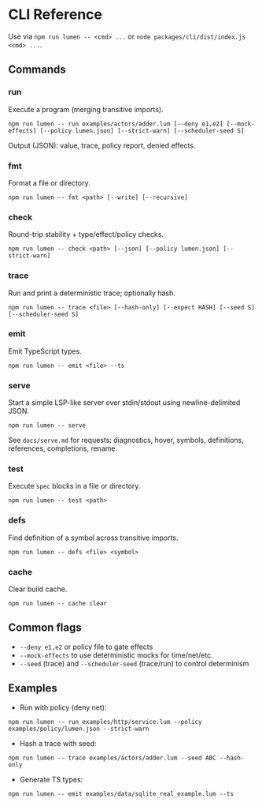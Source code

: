 # CLI Reference

Use via `npm run lumen -- <cmd> ...` or `node packages/cli/dist/index.js <cmd> ...`.

## Commands

### run
Execute a program (merging transitive imports).
```
npm run lumen -- run examples/actors/adder.lum [--deny e1,e2] [--mock-effects] [--policy lumen.json] [--strict-warn] [--scheduler-seed S]
```
Output (JSON): value, trace, policy report, denied effects.

### fmt
Format a file or directory.
```
npm run lumen -- fmt <path> [--write] [--recursive]
```

### check
Round-trip stability + type/effect/policy checks.
```
npm run lumen -- check <path> [--json] [--policy lumen.json] [--strict-warn]
```

### trace
Run and print a deterministic trace; optionally hash.
```
npm run lumen -- trace <file> [--hash-only] [--expect HASH] [--seed S] [--scheduler-seed S]
```

### emit
Emit TypeScript types.
```
npm run lumen -- emit <file> --ts
```

### serve
Start a simple LSP-like server over stdin/stdout using newline-delimited JSON.
```
npm run lumen -- serve
```
See `docs/serve.md` for requests: diagnostics, hover, symbols, definitions, references, completions, rename.

### test
Execute `spec` blocks in a file or directory.
```
npm run lumen -- test <path>
```

### defs
Find definition of a symbol across transitive imports.
```
npm run lumen -- defs <file> <symbol>
```

### cache
Clear build cache.
```
npm run lumen -- cache clear
```

## Common flags
- `--deny e1,e2` or policy file to gate effects
- `--mock-effects` to use deterministic mocks for time/net/etc.
- `--seed` (trace) and `--scheduler-seed` (trace/run) to control determinism

## Examples
- Run with policy (deny net):
```
npm run lumen -- run examples/http/service.lum --policy examples/policy/lumen.json --strict-warn
```
- Hash a trace with seed:
```
npm run lumen -- trace examples/actors/adder.lum --seed ABC --hash-only
```
- Generate TS types:
```
npm run lumen -- emit examples/data/sqlite_real_example.lum --ts
```